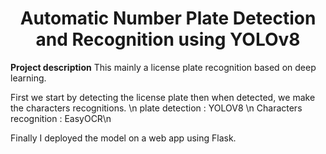 <H1 align="center">Automatic Number Plate Detection and Recognition using YOLOv8</H1>

**Project description**
This mainly a license plate recognition based on deep learning.

First we start by detecting the license plate then when detected, we make the characters recognitions.
\n
plate detection : YOLOV8 \n
Characters recognition : EasyOCR\n

Finally I deployed the model on a web app using Flask.
